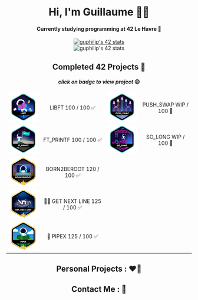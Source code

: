 <div align="center">
    <h1>Hi, I'm Guillaume 👨‍💻</h1>
    <h4>Currently studying programming at 42 Le Havre 📍</h4>
        <a href="https://www.linkedin.com/in/guillaume-philippe95/">
        <img src="https://badge.mediaplus.ma/colorfulwaves/guphilip?1337Badge=off&UM6P=off" alt="guphilip's 42 stats">
        </a>
</div>
<div align="center">
    <img src="https://github-readme-stats.vercel.app/api/top-langs/?username=laguibole&layout=donut" alt="guphilip's 42 stats">
</div>
<div align="center">
    <table>
    <thead>
        <tr><h2>Completed 42 Projects 🚀</h2><h4><i>click on badge to view project</i> 😉</h4></tr>
    </thead>
        <tbody>
            <tr>
                <td><a href="https://github.com/LaGuibole/LIBFT"><img src="/assets/libfte.png"></a></td>
                <td align="center">LIBFT 100 / 100 ✅</td>
                <td><a href="https://github.com/push_swap"><img src="assets/push_swape.png"></a></td>
                <td align="center"> PUSH_SWAP WIP / 100 🔨</td>
            </tr>
            <tr>
                <td><a href="https://github.com/LaGuibole/ft_printf"><img src="/assets/ft_printfe.png"></a></td>
                <td align="center">FT_PRINTF 100 / 100 ✅</td>
                <td><a href="https://github.com/so_long"><img src="assets/so_longe.png"></a></td>
                <td align="center">SO_LONG WIP / 100 🔨</td>
            </tr>
            <tr>
                <td><a href="https://github.com/LaGuibole/Born2BeRoot"><img src="/assets/born2berootm.png"></a></td>
                <td align="center">BORN2BEROOT 120 / 100 ✅</td>
                <td></td>
                <td></td>
            </tr>
            <tr>
                <td><a href="https://github.com/LaGuibole/get_next_line"><img src="/assets/get_next_linem.png"></a></td>
                <td align="center">🌟🌟 GET NEXT LINE 125 / 100 ✅</td>
                <td></td>
                <td></td>
            </tr>
            <tr>
                <td><a href="https://github.com/pipex"><img src="assets/pipexm.png"></a></td>
                <td align="center">🌟 PIPEX 125 / 100 ✅</td>
                <td></td>
                <td></td>
            </tr>
        </tbody>
    </table>
</div>
<div align="center">
    <h2>Personal Projects : ❤️‍🔥</h2>
</div>
<div align="center">
    <h2>Contact Me : 📱</h2>
</div>
